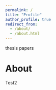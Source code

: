 ```yaml
---
permalink: /
title: "Profile"
author_profile: true
redirect_from: 
  - /about/
  - /about.html
---
```


thesis
papers

About
======
Test2
